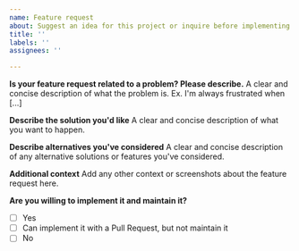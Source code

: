 ```yaml
---
name: Feature request
about: Suggest an idea for this project or inquire before implementing it
title: ''
labels: ''
assignees: ''

---
```


**Is your feature request related to a problem? Please describe.**
A clear and concise description of what the problem is. Ex. I'm always frustrated when [...]

**Describe the solution you'd like**
A clear and concise description of what you want to happen.

**Describe alternatives you've considered**
A clear and concise description of any alternative solutions or features you've considered.

**Additional context**
Add any other context or screenshots about the feature request here.

**Are you willing to implement it and maintain it?**
- [ ] Yes <!-- if yes and you need guidance, feel free to ask :) -->
- [ ] Can implement it with a Pull Request, but not maintain it
- [ ] No
